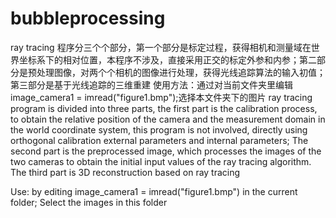 # bubbleprocessing
ray tracing 程序分三个个部分，第一个部分是标定过程，获得相机和测量域在世界坐标系下的相对位置，本程序不涉及，直接采用正交的标定外参和内参；第二部分是预处理图像，对两个个相机的图像进行处理，获得光线追踪算法的输入初值；第三部分是基于光线追踪的三维重建 
使用方法：通过对当前文件夹里编辑image_camera1 = imread("figure1.bmp");选择本文件夹下的图片
ray tracing program is divided into three parts, the first part is the calibration process, to obtain the relative position of the camera and the measurement domain in the world coordinate system, this program is not involved, directly using orthogonal calibration external parameters and internal parameters; The second part is the preprocessed image, which processes the images of the two cameras to obtain the initial input values of the ray tracing algorithm. The third part is 3D reconstruction based on ray tracing

Use: by editing image_camera1 = imread("figure1.bmp") in the current folder; Select the images in this folder

